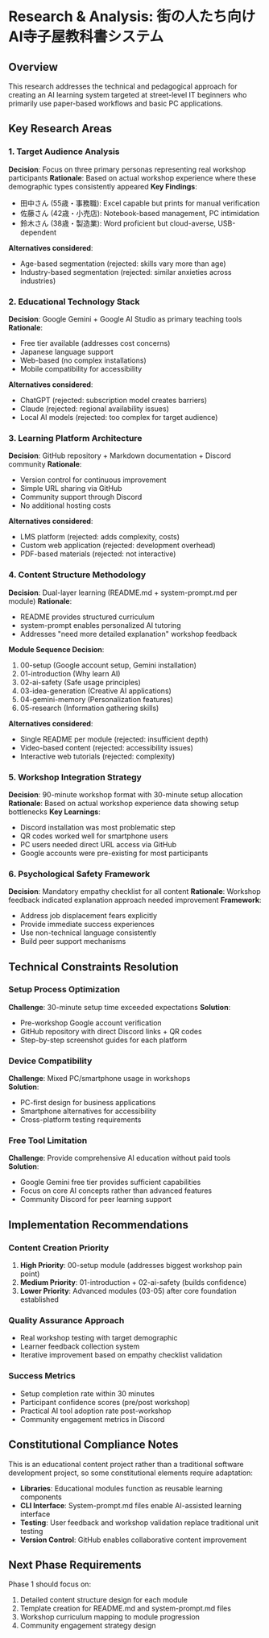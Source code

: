 # Research & Analysis: 街の人たち向けAI寺子屋教科書システム

## Overview
This research addresses the technical and pedagogical approach for creating an AI learning system targeted at street-level IT beginners who primarily use paper-based workflows and basic PC applications.

## Key Research Areas

### 1. Target Audience Analysis
**Decision**: Focus on three primary personas representing real workshop participants
**Rationale**: Based on actual workshop experience where these demographic types consistently appeared
**Key Findings**:
- 田中さん (55歳・事務職): Excel capable but prints for manual verification
- 佐藤さん (42歳・小売店): Notebook-based management, PC intimidation
- 鈴木さん (38歳・製造業): Word proficient but cloud-averse, USB-dependent

**Alternatives considered**: 
- Age-based segmentation (rejected: skills vary more than age)
- Industry-based segmentation (rejected: similar anxieties across industries)

### 2. Educational Technology Stack
**Decision**: Google Gemini + Google AI Studio as primary teaching tools
**Rationale**: 
- Free tier available (addresses cost concerns)
- Japanese language support
- Web-based (no complex installations)
- Mobile compatibility for accessibility

**Alternatives considered**:
- ChatGPT (rejected: subscription model creates barriers)
- Claude (rejected: regional availability issues)
- Local AI models (rejected: too complex for target audience)

### 3. Learning Platform Architecture
**Decision**: GitHub repository + Markdown documentation + Discord community
**Rationale**:
- Version control for continuous improvement
- Simple URL sharing via GitHub
- Community support through Discord
- No additional hosting costs

**Alternatives considered**:
- LMS platform (rejected: adds complexity, costs)
- Custom web application (rejected: development overhead)
- PDF-based materials (rejected: not interactive)

### 4. Content Structure Methodology
**Decision**: Dual-layer learning (README.md + system-prompt.md per module)
**Rationale**: 
- README provides structured curriculum
- system-prompt enables personalized AI tutoring
- Addresses "need more detailed explanation" workshop feedback

**Module Sequence Decision**:
1. 00-setup (Google account setup, Gemini installation)
2. 01-introduction (Why learn AI)
3. 02-ai-safety (Safe usage principles)
4. 03-idea-generation (Creative AI applications)
5. 04-gemini-memory (Personalization features)
6. 05-research (Information gathering skills)

**Alternatives considered**:
- Single README per module (rejected: insufficient depth)
- Video-based content (rejected: accessibility issues)
- Interactive web tutorials (rejected: complexity)

### 5. Workshop Integration Strategy  
**Decision**: 90-minute workshop format with 30-minute setup allocation
**Rationale**: Based on actual workshop experience data showing setup bottlenecks
**Key Learnings**:
- Discord installation was most problematic step
- QR codes worked well for smartphone users
- PC users needed direct URL access via GitHub
- Google accounts were pre-existing for most participants

### 6. Psychological Safety Framework
**Decision**: Mandatory empathy checklist for all content
**Rationale**: Workshop feedback indicated explanation approach needed improvement
**Framework**:
- Address job displacement fears explicitly
- Provide immediate success experiences
- Use non-technical language consistently
- Build peer support mechanisms

## Technical Constraints Resolution

### Setup Process Optimization
**Challenge**: 30-minute setup time exceeded expectations
**Solution**: 
- Pre-workshop Google account verification
- GitHub repository with direct Discord links + QR codes
- Step-by-step screenshot guides for each platform

### Device Compatibility
**Challenge**: Mixed PC/smartphone usage in workshops  
**Solution**:
- PC-first design for business applications
- Smartphone alternatives for accessibility
- Cross-platform testing requirements

### Free Tool Limitation
**Challenge**: Provide comprehensive AI education without paid tools
**Solution**:
- Google Gemini free tier provides sufficient capabilities
- Focus on core AI concepts rather than advanced features
- Community Discord for peer learning support

## Implementation Recommendations

### Content Creation Priority
1. **High Priority**: 00-setup module (addresses biggest workshop pain point)
2. **Medium Priority**: 01-introduction + 02-ai-safety (builds confidence)
3. **Lower Priority**: Advanced modules (03-05) after core foundation established

### Quality Assurance Approach
- Real workshop testing with target demographic
- Learner feedback collection system
- Iterative improvement based on empathy checklist validation

### Success Metrics
- Setup completion rate within 30 minutes
- Participant confidence scores (pre/post workshop)
- Practical AI tool adoption rate post-workshop
- Community engagement metrics in Discord

## Constitutional Compliance Notes
This is an educational content project rather than a traditional software development project, so some constitutional elements require adaptation:

- **Libraries**: Educational modules function as reusable learning components
- **CLI Interface**: System-prompt.md files enable AI-assisted learning interface
- **Testing**: User feedback and workshop validation replace traditional unit testing
- **Version Control**: GitHub enables collaborative content improvement

## Next Phase Requirements
Phase 1 should focus on:
1. Detailed content structure design for each module
2. Template creation for README.md and system-prompt.md files
3. Workshop curriculum mapping to module progression
4. Community engagement strategy design